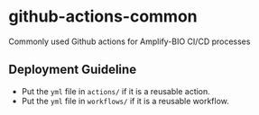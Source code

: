 # github-actions-common

Commonly used Github actions for Amplify-BIO CI/CD processes

## Deployment Guideline

- Put the `yml` file in `actions/` if it is a reusable action.
- Put the `yml` file in `workflows/` if it is a reusable workflow.
